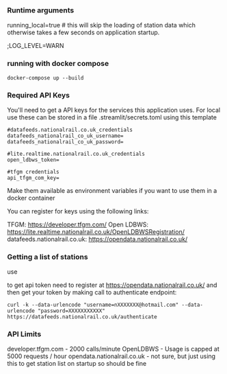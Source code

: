 ### Runtime arguments
running_local=true  # this will skip the loading of station data which otherwise takes a few seconds on application startup.

;LOG_LEVEL=WARN


### running with docker compose

    docker-compose up --build

### Required API Keys
You'll need to get a API keys for the services this application uses.  For local use these can be stored in a file .streamlit/secrets.toml using this template

    #datafeeds.nationalrail.co.uk_credentials
    datafeeds_nationalrail_co_uk_username=
    datafeeds_nationalrail_co_uk_password=
    
    #lite.realtime.nationalrail.co.uk_credentials
    open_ldbws_token=
    
    #tfgm credentials
    api_tfgm_com_key=

Make them available as environment variables if you want to use them in a docker container

You can register for keys using the following links:

TFGM: https://developer.tfgm.com/
Open LDBWS: https://lite.realtime.nationalrail.co.uk/OpenLDBWSRegistration/
datafeeds.nationalrail.co.uk: https://opendata.nationalrail.co.uk/

### Getting a list of stations

use

to get api token need to register at https://opendata.nationalrail.co.uk/ and then get your token by making call to
authenticate endpoint:

    curl -k --data-urlencode "username=nXXXXXXX@hotmail.com" --data-urlencode "password=XXXXXXXXXXX" 
    https://datafeeds.nationalrail.co.uk/authenticate

### API Limits
developer.tfgm.com - 2000 calls/minute
OpenLDBWS - Usage is capped at 5000 requests / hour
opendata.nationalrail.co.uk - not sure, but just using this to get station list on startup so should be fine
